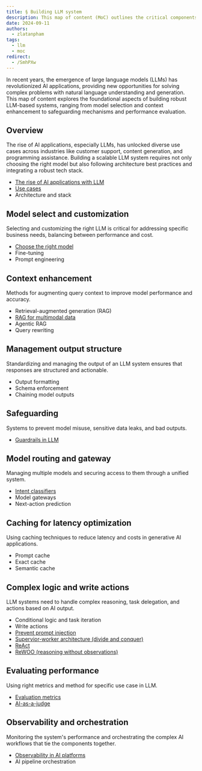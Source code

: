 ```yaml
---
title: § Building LLM system
description: This map of content (MoC) outlines the critical components required to design and build a large language model (LLM) system, focusing on architecture, model customization, safeguarding, performance evaluation, and more.
date: 2024-09-11
authors:
  - zlatanpham
tags:
  - llm
  - moc
redirect:
  - /SmhPXw
---
```


In recent years, the emergence of large language models (LLMs) has revolutionized AI applications, providing new opportunities for solving complex problems with natural language understanding and generation. This map of content explores the foundational aspects of building robust LLM-based systems, ranging from model selection and context enhancement to safeguarding mechanisms and performance evaluation.

## Overview

The rise of AI applications, especially LLMs, has unlocked diverse use cases across industries like customer support, content generation, and programming assistance. Building a scalable LLM system requires not only choosing the right model but also following architecture best practices and integrating a robust tech stack.

- [The rise of AI applications with LLM](the-rise-of-ai-applications-with-llm.md)
- [Use cases](use-cases-for-llm-applications.md)
- Architecture and stack

## Model select and customization

Selecting and customizing the right LLM is critical for addressing specific business needs, balancing between performance and cost.

- [Choose the right model](model-selection.md)
- Fine-tuning
- Prompt engineering

## Context enhancement

Methods for augmenting query context to improve model performance and accuracy.

- Retrieval-augmented generation (RAG)
- [RAG for multimodal data](multimodal-in-rag.md)
- Agentic RAG
- Query rewriting

## Management output structure

Standardizing and managing the output of an LLM system ensures that responses are structured and actionable.

- Output formatting
- Schema enforcement
- Chaining model outputs

## Safeguarding

Systems to prevent model misuse, sensitive data leaks, and bad outputs.

- [Guardrails in LLM](guardrails-in-llm.md)

## Model routing and gateway

Managing multiple models and securing access to them through a unified system.

- [Intent classifiers](intent-classification-by-llm.md)
- Model gateways
- Next-action prediction

## Caching for latency optimization

Using caching techniques to reduce latency and costs in generative AI applications.

- Prompt cache
- Exact cache
- Semantic cache

## Complex logic and write actions

LLM systems need to handle complex reasoning, task delegation, and actions based on AI output.

- Conditional logic and task iteration
- Write actions
- [Prevent prompt injection](prevent-prompt-injection.md)
- [Supervior-worker architecture (divide and conquer)](multi-agent-collaboration-for-task-completion.md)
- [ReAct](react-in-llm.md)
- [ReWOO (reasoning without observations)](rewoo-in-llm.md)

## Evaluating performance

Using right metrics and method for specific use case in LLM.

- [Evaluation metrics](evaluation-guideline-for-llm-application.md)
- [AI-as-a-judge](llm-as-a-judge.md)

## Observability and orchestration

Monitoring the system's performance and orchestrating the complex AI workflows that tie the components together.

- [Observability in AI platforms](observability-in-ai-platforms.md)
- AI pipeline orchestration
